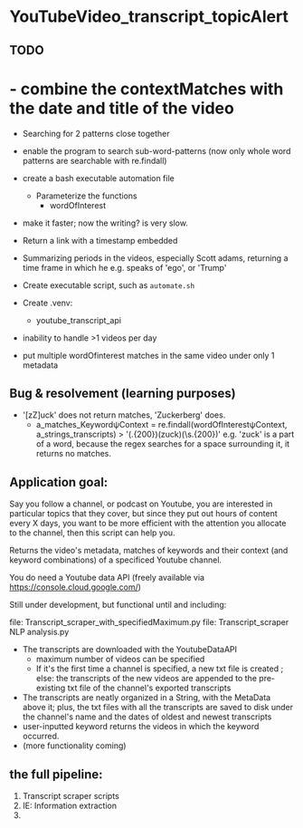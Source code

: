 # YouTubeVideo_transcript_topicAlert


## TODO
# - combine the contextMatches with the date and title of the video
- Searching for 2 patterns close together
- enable the program to search sub-word-patterns (now only whole word patterns are searchable with re.findall)
- create a bash executable automation file 
    - Parameterize the functions
        - wordOfInterest

- make it faster; now the writing? is very slow.
- Return a link with a timestamp embedded
- Summarizing periods in the videos, especially Scott adams, returning a time frame in which he e.g. speaks of 'ego', or 'Trump'
- Create executable script, such as `automate.sh`
- Create .venv:
    - youtube_transcript_api
- inability to handle >1 videos per day
- put multiple wordOfinterest matches in the same video under only 1 metadata

## Bug & resolvement (learning purposes)
- '[zZ]uck' does not return matches, 'Zuckerberg' does. 
    - a_matches_KeywordψContext = re.findall(wordOfInterestψContext, a_strings_transcripts) > '(.{200})(zuck)(\\s.{200})' e.g. 'zuck' is a part of a word, because the regex searches for a space surrounding it, it returns no matches.


## Application goal:

  Say you follow a channel, or podcast on Youtube, you are interested in particular topics that they cover, but since they put out hours of content every X days, you want to be more efficient with the attention you allocate to the channel, then this script can help you.

 Returns the video's metadata, matches of keywords and their context (and keyword combinations) of a specificed Youtube channel.

 You do need a Youtube data API (freely available via https://console.cloud.google.com/)

Still under development, but functional until and including:

file: Transcript_scraper_with_specifiedMaximum.py
file: Transcript_scraper NLP analysis.py

* The transcripts are downloaded with the YoutubeDataAPI
  + maximum number of videos can be specified
  + If it's the first time a channel is specified, a new txt file is created ; else: the transcripts of the new videos are appended to the pre-existing txt file of the channel's exported transcripts
* The transcripts are neatly organized in a String, with the MetaData above it; plus, the txt files with all the transcripts are saved to disk under the channel's name and the dates of oldest and newest transcripts
* user-inputted keyword returns the videos in which the keyword occurred.
* (more functionality coming)


## the full pipeline:
1. Transcript scraper scripts
2. IE: Information extraction
3.
